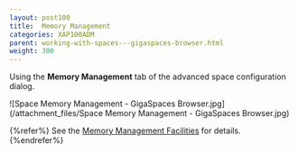 ```yaml
---
layout: post100
title:  Memory Management
categories: XAP100ADM
parent: working-with-spaces---gigaspaces-browser.html
weight: 300
---
```


 Using the **Memory Management** tab of the advanced space configuration dialog.


![Space Memory Management - GigaSpaces Browser.jpg](/attachment_files/Space Memory Management - GigaSpaces Browser.jpg)


{%refer%}
See the [Memory Management Facilities](./memory-management-facilities.html) for details.
{%endrefer%}
